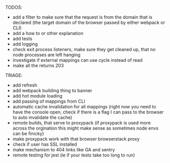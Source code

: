 TODOS:

- add a filter to make sure that the request is from the domain that is declared (the target domain of the browser passed by either webpack or CLI)
- add a how to or other explanation
- add tests
- add logging
- check exit process listeners, make sure they get cleaned up, that no node processes are left hanging
- investigate if external mappings can use cycle instead of read
- make all the returns 203

TRIAGE:

- add refresh
- add webpack building thing to banner
- add hot module loading
- add passing of mappings from CLI
- automatic cache invalidation for all mappings (right now you need to have the console open, check if there is a flag I can pass to the browser to auto invalidate the cache)
- remote builds, that serve to proxypack (if proxypack is used more across the orgination this might make sense as sometimes node envs can be finicky)
- make proxypack work with that browser browserstack proxy
- check if user has SSL installed
- make mechanism to 404 links like GA and sentry
- remote testing for jest (ie if your tests take too long to run)
